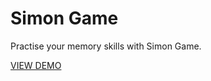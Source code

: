# Simon Game

Practise your memory skills with Simon Game.

<a href="http://cowardly-knowledge.surge.sh/">VIEW DEMO</a>